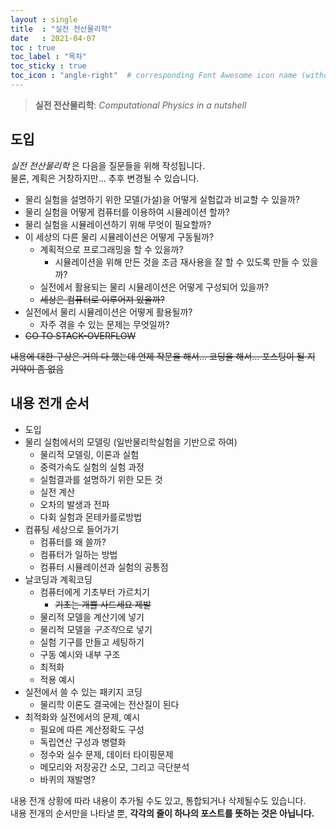 ```yaml
---
layout : single
title  : "실전 전산물리학"
date   : 2021-04-07
toc : true
toc_label : "목차"
toc_sticky : true
toc_icon : "angle-right"  # corresponding Font Awesome icon name (without fa prefix) -->
---
```

> **실전 전산물리학**: *Computational Physics in a nutshell*

## 도입

*실전 전산물리학* 은 다음을 질문들을 위해 작성됩니다.  
물론, 계획은 거창하지만... 추후 변경될 수 있습니다.

* 물리 실험을 설명하기 위한 모델(가설)을 어떻게 실험값과 비교할 수 있을까?
* 물리 실험을 어떻게 컴퓨터를 이용하여 시뮬레이션 할까?
* 물리 실험을 시뮬레이션하기 위해 무엇이 필요할까?
* 이 세상의 다른 물리 시뮬레이션은 어떻게 구동될까?
  * 계획적으로 프로그래밍을 할 수 있을까?
    * 시뮬레이션을 위해 만든 것을 조금 재사용을 잘 할 수 있도록 만들 수 있을까?
  * 실전에서 활용되는 물리 시뮬레이션은 어떻게 구성되어 있을까?
  * ~~세상은 컴퓨터로 이루어져 있을까?~~ 
* 실전에서 물리 시뮬레이션은 어떻게 활용될까?
  * 자주 겪을 수 있는 문제는 무엇일까?
* ~~GO TO STACK-OVERFLOW~~

~~내용에 대한 구상은 거의 다 했는데 언제 작문을 해서... 코딩을 해서... 포스팅이 될 지 기약이 좀 없음~~

## 내용 전개 순서

* 도입
* 물리 실험에서의 모델링 (일반물리학실험을 기반으로 하여)
  * 물리적 모델링, 이론과 실험
  * 중력가속도 실험의 실험 과정
  * 실험결과를 설명하기 위한 모든 것
  * 실전 계산
  * 오차의 발생과 전파
  * 다회 실험과 몬테카를로방법
* 컴퓨팅 세상으로 들어가기
  * 컴퓨터를 왜 쓸까?
  * 컴퓨터가 일하는 방법
  * 컴퓨터 시뮬레이션과 실험의 공통점
* 날코딩과 계획코딩
  * 컴퓨터에게 기초부터 가르치기
    * ~~기초는 개뿔 사드세요 제발~~
  * 물리적 모델을 계산기에 넣기
  * 물리적 모델을 *구조적*으로 넣기
  * 실험 기구를 만들고 세팅하기
  * 구동 예시와 내부 구조
  * 최적화
  * 적용 예시
* 실전에서 쓸 수 있는 패키지 코딩
  * 물리학 이론도 결국에는 전산질이 된다
* 최적화와 실전에서의 문제, 예시
  * 필요에 따른 계산정확도 구성
  * 독립연산 구성과 병렬화
  * 정수와 실수 문제, 데이터 타이핑문제
  * 메모리와 저장공간 소모, 그리고 극단분석
  * 바퀴의 재발명?

내용 전개 상황에 따라 내용이 추가될 수도 있고, 통합되거나 삭제될수도 있습니다.  
내용 전개의 순서만을 나타낼 뿐, **각각의 줄이 하나의 포스트를 뜻하는 것은 아닙니다.**